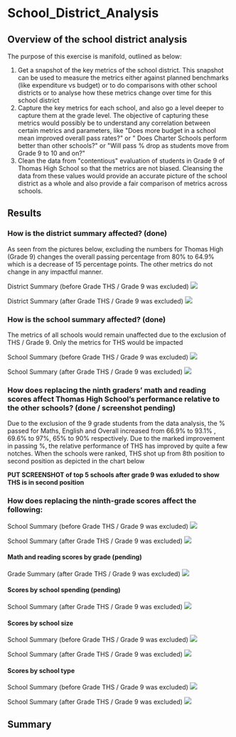 # School_District_Analysis
 
## Overview of the school district analysis

The purpose of this exercise is manifold, outlined as below:
1. Get a snapshot of the key metrics of the school district. This snapshot can be used to measure the metrics either against planned benchmarks (like expenditure vs budget) or to do comparisons with other school districts or to analyse how these metrics change over time for this school district
2. Capture the key metrics for each school, and also go a level deeper to capture them at the grade level. The objective of capturing these metrics would possibly be to understand any correlation between certain metrics and parameters, like "Does more budget in a school mean improved overall pass rates?" or " Does Charter Schools perform better than other schools?" or "Will pass % drop as students move from Grade 9 to 10 and on?"
3. Clean the data from "contentious" evaluation of students in Grade 9 of Thomas High School so that the metrics are not biased. Cleansing the data from these values would provide an accurate picture of the school district as a whole and also provide a fair comparison of metrics across schools. 

## Results

### How is the district summary affected? (done)

As seen from the pictures below, excluding the numbers for Thomas High (Grade 9) changes the overall passing percentage from 80% to 64.9% which is a decrease of 15 percentage points. The other metrics do not change in any impactful manner.

District Summary (before Grade THS / Grade 9 was excluded)
   ![](District_Before_changes.png?raw=true)
   
   
District Summary (after Grade THS / Grade 9 was excluded)
   ![](District_After_changes.png?raw=true)


 
### How is the school summary affected? (done)

The metrics of all schools would remain unaffected due to the exclusion of THS / Grade 9. Only the metrics for THS would be impacted 

School Summary (before Grade THS / Grade 9 was excluded)
    ![](school_summary_before.png?raw=true)
    
    
School Summary (after Grade THS / Grade 9 was excluded)
    ![](school_summary_after.png?raw=true)

### How does replacing the ninth graders’ math and reading scores affect Thomas High School’s performance relative to the other schools? (done / screenshot pending)

Due to the exclusion of the 9 grade students from the data analysis, the % passed for Maths, English and Overall increased from 66.9% to 93.1% , 69.6% to 97%, 65% to 90% respectively. Due to the marked improvement in passing %, the relative performance of THS has improved by quite a few notches. When the schools were ranked, THS shot up from 8th position to second position as depicted in the chart below

**PUT SCREENSHOT of top 5 schools after grade 9 was exluded to show THS is in second position**


### How does replacing the ninth-grade scores affect the following:

School Summary (before Grade THS / Grade 9 was excluded)
    ![](school_summary_before.png?raw=true)
    
School Summary (after Grade THS / Grade 9 was excluded)
    ![](school_summary_after.png?raw=true)

#### Math and reading scores by grade (pending)

Grade Summary (after Grade THS / Grade 9 was excluded)
    ![](Grade_wise_scores.png?raw=true)
    

#### Scores by school spending (pending)
    
School Summary (after Grade THS / Grade 9 was excluded)
    ![](Spending_after_changes.png?raw=true)
    
#### Scores by school size

School Summary (before Grade THS / Grade 9 was excluded)
    ![](school_summary_before.png?raw=true)
    
School Summary (after Grade THS / Grade 9 was excluded)
    ![](school_summary_after.png?raw=true)
    
#### Scores by school type

School Summary (before Grade THS / Grade 9 was excluded)
    ![](school_summary_before.png?raw=true)
    
School Summary (after Grade THS / Grade 9 was excluded)
    ![](school_summary_after.png?raw=true)

## Summary
